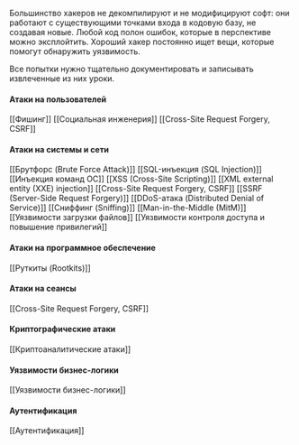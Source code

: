
Большинство хакеров не декомпилируют и не модифицируют софт: они работают с существующими точками входа в кодовую базу, не создавая новые. Любой код полон ошибок, которые в перспективе можно эксплойтить. Хороший хакер постоянно ищет вещи, которые помогут обнаружить уязвимость.

Все попытки нужно тщательно документировать и записывать извлеченные
из них уроки.

#### Атаки на пользователей
[[Фишинг]]
[[Социальная инженерия]]
[[Cross-Site Request Forgery, CSRF]]

#### Атаки на системы и сети
[[Брутфорс (Brute Force Attack)]]
[[SQL-инъекция (SQL Injection)]]
[[Инъекция команд ОС]]
[[XSS (Cross-Site Scripting)]]
[[XML external entity (XXE) injection]]
[[Cross-Site Request Forgery, CSRF]]
[[SSRF (Server-Side Request Forgery)]]
[[DDoS-атака (Distributed Denial of Service)]]
[[Сниффинг (Sniffing)]]
[[Man-in-the-Middle (MitM)]]
[[Уязвимости загрузки файлов]]
[[Уязвимости контроля доступа и повышение привилегий]]

#### Атаки на программное обеспечение
[[Руткиты (Rootkits)]]

#### Атаки на сеансы
[[Cross-Site Request Forgery, CSRF]]

#### Криптографические атаки
[[Криптоаналитические атаки]]

#### Уязвимости бизнес-логики
[[Уязвимости бизнес-логики]]

#### Аутентификация
[[Аутентификация]]
